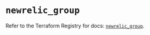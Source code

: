 # `newrelic_group`

Refer to the Terraform Registry for docs: [`newrelic_group`](https://registry.terraform.io/providers/newrelic/newrelic/3.65.0/docs/resources/group).
